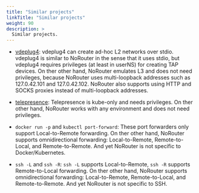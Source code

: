 ```yaml
---
title: "Similar projects"
linkTitle: "Similar projects"
weight: 90
description: >
  Similar projects.
---
```


- [vdeplug4](https://github.com/rd235/vdeplug4): vdeplug4 can create ad-hoc L2 networks over stdio.
  vdeplug4 is similar to NoRouter in the sense that it uses stdio, but vdeplug4 requires privileges (at least in userNS) for creating TAP devices.
  On ther other hand, NoRouter emulates L3 and does not need privileges, because NoRouter uses multi-loopback addresses such as 127.0.42.101 and 127.0.42.102.
  NoRouter also supports using HTTP and SOCKS proxies instead of multi-loopback addresses.

- [telepresence](https://www.telepresence.io/): Telepresence is kube-only and needs privileges.
  On ther other hand, NoRouter works with any environment and does not need privileges.

- `docker run -p` and `kubectl port-forward`: These port forwarders only support Local-to-Remote forwarding.
  On ther other hand, NoRouter supports omnidirectional forwarding: Local-to-Remote, Remote-to-Local, and Remote-to-Remote.
  And yet NoRouter is not specific to Docker/Kubernetes.

- `ssh -L` and `ssh -R`: `ssh -L` supports Local-to-Remote, `ssh -R` supports Remote-to-Local forwarding.
  On ther other hand, NoRouter supports omnidirectional forwarding: Local-to-Remote, Remote-to-Local, and Remote-to-Remote.
  And yet NoRouter is not specific to SSH.

